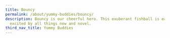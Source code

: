 ```yaml
---
title: Bouncy
permalink: /about/yummy-buddies/bouncy/
description: Bouncy is our cheerful hero. This exuberant fishball is easily
  excited by all things new and novel.
third_nav_title: Yummy Buddies
---
```

